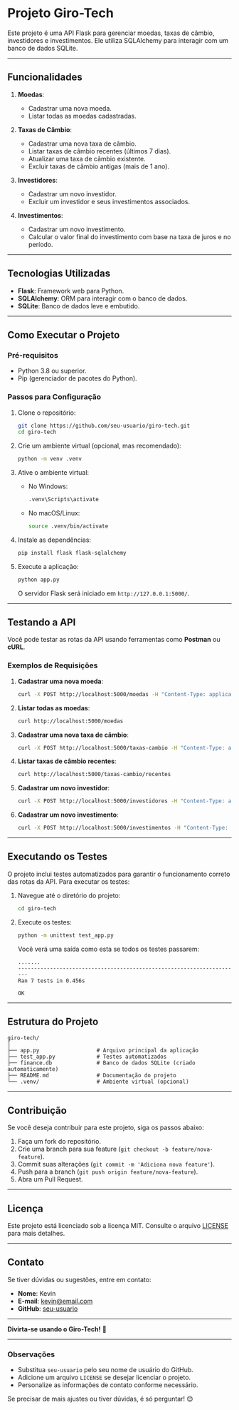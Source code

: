 # **Projeto Giro-Tech**

Este projeto é uma API Flask para gerenciar moedas, taxas de câmbio, investidores e investimentos. Ele utiliza SQLAlchemy para interagir com um banco de dados SQLite.

---

## **Funcionalidades**

1. **Moedas**:
   - Cadastrar uma nova moeda.
   - Listar todas as moedas cadastradas.

2. **Taxas de Câmbio**:
   - Cadastrar uma nova taxa de câmbio.
   - Listar taxas de câmbio recentes (últimos 7 dias).
   - Atualizar uma taxa de câmbio existente.
   - Excluir taxas de câmbio antigas (mais de 1 ano).

3. **Investidores**:
   - Cadastrar um novo investidor.
   - Excluir um investidor e seus investimentos associados.

4. **Investimentos**:
   - Cadastrar um novo investimento.
   - Calcular o valor final do investimento com base na taxa de juros e no período.

---

## **Tecnologias Utilizadas**

- **Flask**: Framework web para Python.
- **SQLAlchemy**: ORM para interagir com o banco de dados.
- **SQLite**: Banco de dados leve e embutido.

---

## **Como Executar o Projeto**

### **Pré-requisitos**

- Python 3.8 ou superior.
- Pip (gerenciador de pacotes do Python).

### **Passos para Configuração**

1. Clone o repositório:
   ```bash
   git clone https://github.com/seu-usuario/giro-tech.git
   cd giro-tech
   ```

2. Crie um ambiente virtual (opcional, mas recomendado):
   ```bash
   python -m venv .venv
   ```

3. Ative o ambiente virtual:
   - No Windows:
     ```bash
     .venv\Scripts\activate
     ```
   - No macOS/Linux:
     ```bash
     source .venv/bin/activate
     ```

4. Instale as dependências:
   ```bash
   pip install flask flask-sqlalchemy
   ```

5. Execute a aplicação:
   ```bash
   python app.py
   ```

   O servidor Flask será iniciado em `http://127.0.0.1:5000/`.

---

## **Testando a API**

Você pode testar as rotas da API usando ferramentas como **Postman** ou **cURL**.

### **Exemplos de Requisições**

1. **Cadastrar uma nova moeda**:
   ```bash
   curl -X POST http://localhost:5000/moedas -H "Content-Type: application/json" -d '{"nome": "Dólar Americano", "tipo": "USD"}'
   ```

2. **Listar todas as moedas**:
   ```bash
   curl http://localhost:5000/moedas
   ```

3. **Cadastrar uma nova taxa de câmbio**:
   ```bash
   curl -X POST http://localhost:5000/taxas-cambio -H "Content-Type: application/json" -d '{"moeda_id": 1, "data": "2023-10-01", "variacao_diaria": 0.5, "taxa_diaria": 5.25}'
   ```

4. **Listar taxas de câmbio recentes**:
   ```bash
   curl http://localhost:5000/taxas-cambio/recentes
   ```

5. **Cadastrar um novo investidor**:
   ```bash
   curl -X POST http://localhost:5000/investidores -H "Content-Type: application/json" -d '{"nome": "João Silva", "email": "joao@email.com"}'
   ```

6. **Cadastrar um novo investimento**:
   ```bash
   curl -X POST http://localhost:5000/investimentos -H "Content-Type: application/json" -d '{"valor_inicial": 10000, "meses": 12, "taxa_juros": 5.5, "moeda_id": 1, "investidor_id": 1}'
   ```

---

## **Executando os Testes**

O projeto inclui testes automatizados para garantir o funcionamento correto das rotas da API. Para executar os testes:

1. Navegue até o diretório do projeto:
   ```bash
   cd giro-tech
   ```

2. Execute os testes:
   ```bash
   python -m unittest test_app.py
   ```

   Você verá uma saída como esta se todos os testes passarem:
   ```
   .......
   ----------------------------------------------------------------------
   Ran 7 tests in 0.456s

   OK
   ```

---

## **Estrutura do Projeto**

```
giro-tech/
│
├── app.py                  # Arquivo principal da aplicação
├── test_app.py             # Testes automatizados
├── finance.db              # Banco de dados SQLite (criado automaticamente)
├── README.md               # Documentação do projeto
└── .venv/                  # Ambiente virtual (opcional)
```

---

## **Contribuição**

Se você deseja contribuir para este projeto, siga os passos abaixo:

1. Faça um fork do repositório.
2. Crie uma branch para sua feature (`git checkout -b feature/nova-feature`).
3. Commit suas alterações (`git commit -m 'Adiciona nova feature'`).
4. Push para a branch (`git push origin feature/nova-feature`).
5. Abra um Pull Request.

---

## **Licença**

Este projeto está licenciado sob a licença MIT. Consulte o arquivo [LICENSE](LICENSE) para mais detalhes.

---

## **Contato**

Se tiver dúvidas ou sugestões, entre em contato:

- **Nome**: Kevin
- **E-mail**: kevin@email.com
- **GitHub**: [seu-usuario](https://github.com/seu-usuario)

---

**Divirta-se usando o Giro-Tech!** 🚀

---

### **Observações**

- Substitua `seu-usuario` pelo seu nome de usuário do GitHub.
- Adicione um arquivo `LICENSE` se desejar licenciar o projeto.
- Personalize as informações de contato conforme necessário.

Se precisar de mais ajustes ou tiver dúvidas, é só perguntar! 😊
